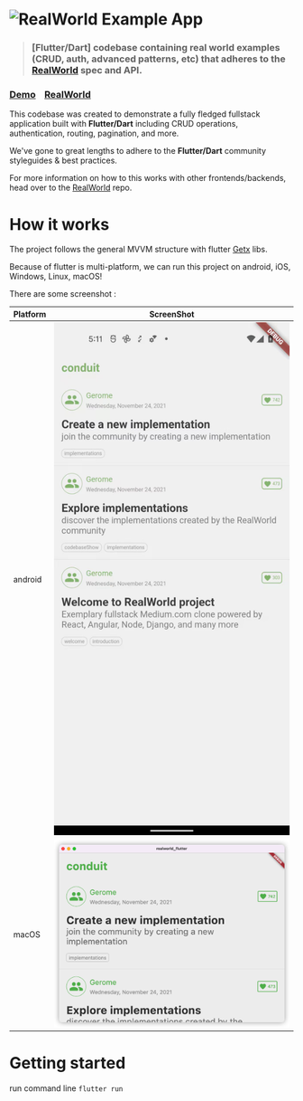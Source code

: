 # ![RealWorld Example App](logo.png)

> ### [Flutter/Dart] codebase containing real world examples (CRUD, auth, advanced patterns, etc) that adheres to the [RealWorld](https://github.com/gothinkster/realworld) spec and API.


### [Demo](https://demo.realworld.io/)&nbsp;&nbsp;&nbsp;&nbsp;[RealWorld](https://github.com/gothinkster/realworld)


This codebase was created to demonstrate a fully fledged fullstack application built with **Flutter/Dart** including CRUD operations, authentication, routing, pagination, and more.

We've gone to great lengths to adhere to the **Flutter/Dart** community styleguides & best practices.

For more information on how to this works with other frontends/backends, head over to the [RealWorld](https://github.com/gothinkster/realworld) repo.


# How it works

The project follows the general MVVM structure with flutter [Getx](https://github.com/jonataslaw/getx) libs.

Because of flutter is multi-platform, we can run this project on android, iOS, Windows, Linux, macOS!

There are some screenshot :

|  Platform   | ScreenShot  |
|  ----  | ----  |
| android  | ![android screenshot](media/android.jpeg "android screenshot") |
| macOS  | ![macOS screenshot](media/mac.png "macOS screenshot") |

# Getting started

run command line `flutter run` 

